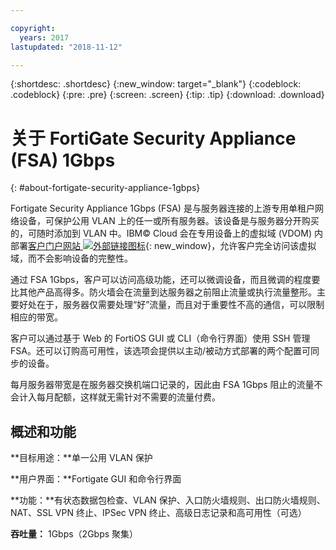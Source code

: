 ```yaml
---

copyright:
  years: 2017
lastupdated: "2018-11-12"

---
```


{:shortdesc: .shortdesc}
{:new_window: target="_blank"}
{:codeblock: .codeblock}
{:pre: .pre}
{:screen: .screen}
{:tip: .tip}
{:download: .download}

# 关于 FortiGate Security Appliance (FSA) 1Gbps
{: #about-fortigate-security-appliance-1gbps}

Fortigate Security Appliance 1Gbps (FSA) 是与服务器连接的上游专用单租户网络设备，可保护公用 VLAN 上的任一或所有服务器。该设备是与服务器分开购买的，可随时添加到 VLAN 中。IBM© Cloud 会在专用设备上的虚拟域 (VDOM) 内部署[客户门户网站 ![外部链接图标](../../icons/launch-glyph.svg "外部链接图标")](http://www.fortinet.com/sites/default/files/productdatasheets/FortiGate-300C.pdf){: new_window}，允许客户完全访问该虚拟域，而不会影响设备的完整性。 

通过 FSA 1Gbps，客户可以访问高级功能，还可以微调设备，而且微调的程度要比其他产品高得多。防火墙会在流量到达服务器之前阻止流量或执行流量整形。主要好处在于，服务器仅需要处理“好”流量，而且对于重要性不高的通信，可以限制相应的带宽。 

客户可以通过基于 Web 的 FortiOS GUI 或 CLI（命令行界面）使用 SSH 管理 FSA。还可以订购高可用性，该选项会提供以主动/被动方式部署的两个配置可同步的设备。

每月服务器带宽是在服务器交换机端口记录的，因此由 FSA 1Gbps 阻止的流量不会计入每月配额，这样就无需针对不需要的流量付费。

## 概述和功能

**目标用途：**单一公用 VLAN 保护

**用户界面：**Fortigate GUI 和命令行界面

**功能：**有状态数据包检查、VLAN 保护、入口防火墙规则、出口防火墙规则、NAT、SSL VPN 终止、IPSec VPN 终止、高级日志记录和高可用性（可选）

**吞吐量：** 1Gbps（2Gbps 聚集）

